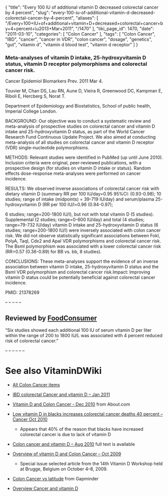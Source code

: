 {
    "title": "Every 100 IU of additional vitamin D decreased colorectal cancer by 4 percent",
    "slug": "every-100-iu-of-additional-vitamin-d-decreased-colorectal-cancer-by-4-percent",
    "aliases": [
        "/Every+100+IU+of+additional+vitamin+D+decreased+colorectal+cancer+by+4+percent+\u2013+Mar+2011",
        "/1470"
    ],
    "tiki_page_id": 1470,
    "date": "2011-03-10",
    "categories": [
        "Colon Cancer"
    ],
    "tags": [
        "Colon Cancer",
        "IBD",
        "cancer",
        "cancer in VDR",
        "colon cancer",
        "dosage",
        "genetics",
        "gut",
        "vitamin d",
        "vitamin d blood test",
        "vitamin d receptor"
    ]
}


### Meta-analyses of vitamin D intake, 25-hydroxyvitamin D status, vitamin D receptor polymorphisms and colorectal cancer risk.

Cancer Epidemiol Biomarkers Prev. 2011 Mar 4. 

Touvier M, Chan DS, Lau RN, Aune D, Vieira R, Greenwood DC, Kampman E, Riboli E, Hercberg S, Norat T.

Department of Epidemiology and Biostatistics, School of public health, Imperial College London.

BACKGROUND: Our objective was to conduct a systematic review and meta-analysis of prospective studies on colorectal cancer and vitamin D intake and 25-hydroxyvitamin D status, as part of the World Cancer Research Fund Continuous Update Project. We also aimed at conducting meta-analysis of all studies on colorectal cancer and vitamin D receptor (VDR) single-nucleotide polymorphisms.

METHODS: Relevant studies were identified in PubMed (up until June 2010). Inclusion criteria were original, peer-reviewed publications, with a prospective design (for studies on vitamin D intake or status). Random effects dose-response meta-analyses were performed on cancer incidence.

RESULTS: We observed inverse associations of colorectal cancer risk with dietary vitamin D (summary RR per 100 IU/day=0.95 95%CI: (0.93-0.98); 10 studies; range of intake (midpoints) = 39-719 IU/day) and serum/plasma 25-hydroxyvitamin D (RR per 100 IU/l=0.96 (0.94-0.97); 

6 studies; range=200-1800 IU/l), but not with total vitamin D (5 studies). Supplemental (2 studies; range=0-600 IU/day) and total (4 studies; range=79-732 IU/day) vitamin D intake and 25-hydroxyvitamin D status (6 studies; range=200-1800 IU/l) were inversely associated with colon cancer risk. We did not observe statistically significant associations between FokI, PolyA, TaqI, Cdx2 and ApaI VDR polymorphisms and colorectal cancer risk. The BsmI polymorphism was associated with a lower colorectal cancer risk (RR=0.57 (0.36-0.89) for BB vs. bb, 8 studies).

CONCLUSIONS: These meta-analyses support the evidence of an inverse association between vitamin D intake, 25-hydroxyvitamin D status and the BsmI VDR polymorphism and colorectal cancer risk.Impact: Improving vitamin D status could be potentially beneficial against colorectal cancer incidence.

PMID: 21378269

– – – – – 

## Reviewed by [FoodConsumer](http://www.foodconsumer.org/newsite/Nutrition/Vitamins/vitamin_d_fights_colorectal_cancer_0310110634.html)

“Six studies showed each additional 100 IU of serum vitamin D per liter within the range of 200 to 1800 IU/L was associated with 4 percent reduced risk of colorectal cancer.”

– – – – – – 

# See also VitaminDWiki

* [All Colon Cancer items](https://www.VitaminDWiki.com/tiki-browse_categories.php?parentId=41&sort_mode=created_desc)

* [IBD colorectal Cancer and vitamin D – Jan 2011](/posts/ibd-colorectal-cancer-and-vitamin-d)

* [Vitamin D and Colon Cancer - Dec 2010](/posts/vitamin-d-and-colon-cancer) from About.com

* [Low vitamin D in blacks increases colorectal cancer deaths 40 percent – Cancer Oct 2010](/posts/low-vitamin-d-in-blacks-increases-colorectal-cancer-deaths-40-percent-cancer)

   * Appears that 40% of the reason that blacks have increased colorectal cancer is due to lack of vitamin D

* [Colon cancer and vitamin D – Aug 2010](/posts/colon-cancer-and-vitamin-d) full text is available

* [Overview of vitamin D and Colon Cancer – Oct 2009](/posts/overview-of-vitamin-d-and-colon-cancer)

   * Special issue selected article from the 14th Vitamin D Workshop held at Brugge, Belgium on October 4–8, 2009.

* [Colon Cancer vs latitude](/tags/colon-cancer-vs-latitude.html) from Gapminder

* [Overview Cancer and vitamin D](/posts/overview-cancer-and-vitamin-d)